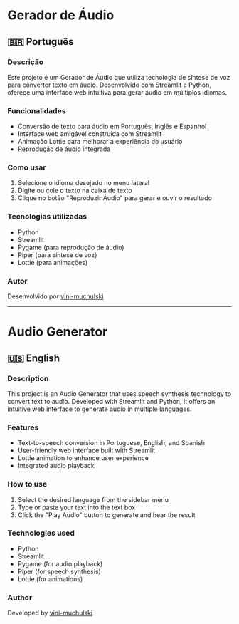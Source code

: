 
# Gerador de Áudio

## 🇧🇷 Português

### Descrição
Este projeto é um Gerador de Áudio que utiliza tecnologia de síntese de voz para converter texto em áudio. Desenvolvido com Streamlit e Python, oferece uma interface web intuitiva para gerar áudio em múltiplos idiomas.

### Funcionalidades
- Conversão de texto para áudio em Português, Inglês e Espanhol
- Interface web amigável construída com Streamlit
- Animação Lottie para melhorar a experiência do usuário
- Reprodução de áudio integrada

### Como usar
1. Selecione o idioma desejado no menu lateral
2. Digite ou cole o texto na caixa de texto
3. Clique no botão "Reproduzir Áudio" para gerar e ouvir o resultado

### Tecnologias utilizadas
- Python
- Streamlit
- Pygame (para reprodução de áudio)
- Piper (para síntese de voz)
- Lottie (para animações)


### Autor
Desenvolvido por [vini-muchulski](https://github.com/vini-muchulski)

---

# Audio Generator

## 🇺🇸 English

### Description
This project is an Audio Generator that uses speech synthesis technology to convert text to audio. Developed with Streamlit and Python, it offers an intuitive web interface to generate audio in multiple languages.

### Features
- Text-to-speech conversion in Portuguese, English, and Spanish
- User-friendly web interface built with Streamlit
- Lottie animation to enhance user experience
- Integrated audio playback

### How to use
1. Select the desired language from the sidebar menu
2. Type or paste your text into the text box
3. Click the "Play Audio" button to generate and hear the result

### Technologies used
- Python
- Streamlit
- Pygame (for audio playback)
- Piper (for speech synthesis)
- Lottie (for animations)


### Author
Developed by [vini-muchulski](https://github.com/vini-muchulski)
